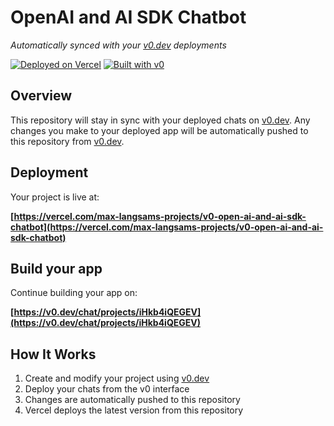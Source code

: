 # OpenAI and AI SDK Chatbot

*Automatically synced with your [v0.dev](https://v0.dev) deployments*

[![Deployed on Vercel](https://img.shields.io/badge/Deployed%20on-Vercel-black?style=for-the-badge&logo=vercel)](https://vercel.com/max-langsams-projects/v0-open-ai-and-ai-sdk-chatbot)
[![Built with v0](https://img.shields.io/badge/Built%20with-v0.dev-black?style=for-the-badge)](https://v0.dev/chat/projects/iHkb4iQEGEV)

## Overview

This repository will stay in sync with your deployed chats on [v0.dev](https://v0.dev).
Any changes you make to your deployed app will be automatically pushed to this repository from [v0.dev](https://v0.dev).

## Deployment

Your project is live at:

**[https://vercel.com/max-langsams-projects/v0-open-ai-and-ai-sdk-chatbot](https://vercel.com/max-langsams-projects/v0-open-ai-and-ai-sdk-chatbot)**

## Build your app

Continue building your app on:

**[https://v0.dev/chat/projects/iHkb4iQEGEV](https://v0.dev/chat/projects/iHkb4iQEGEV)**

## How It Works

1. Create and modify your project using [v0.dev](https://v0.dev)
2. Deploy your chats from the v0 interface
3. Changes are automatically pushed to this repository
4. Vercel deploys the latest version from this repository
